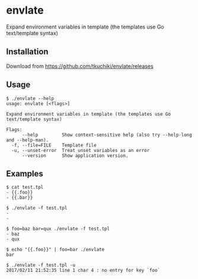 # envlate
Expand environment variables in template (the templates use Go text/template syntax)

## Installation

Download from https://github.com/tkuchiki/envlate/releases

## Usage

```shell
$ ./envlate --help
usage: envlate [<flags>]

Expand environment variables in template (the templates use Go text/template syntax)

Flags:
      --help         Show context-sensitive help (also try --help-long and --help-man).
  -f, --file=FILE    Template file
  -u, --unset-error  Treat unset variables as an error
      --version      Show application version.
```

## Examples

```shell
$ cat test.tpl
- {{.foo}}
- {{.bar}}

$ ./envlate -f test.tpl
-
-

$ foo=baz bar=qux ./envlate -f test.tpl
- baz
- qux

$ echo "{{.foo}}" | foo=bar ./envlate
bar

$ ./envlate -f test.tpl -u
2017/02/11 21:52:35 line 1 char 4 : no entry for key `foo`
```
